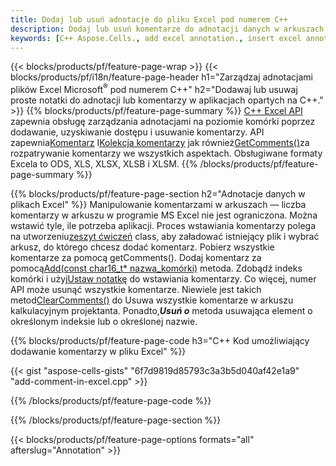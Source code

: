 ```yaml
---
title: Dodaj lub usuń adnotacje do pliku Excel pod numerem C++
description: Dodaj lub usuń komentarze do adnotacji danych w arkuszach kalkulacyjnych Excel i OpenOffice z biblioteką C++.
keywords: [C++ Aspose.Cells., add excel annotation., insert excel annotation., access excel annotation., remove excel annotation., delete excel annotation., add annotation in excel., insert annotation in excel., access annotation in excel., remove annotation in excel., delete annotation in excel]
---
```

{{< blocks/products/pf/feature-page-wrap >}}
{{< blocks/products/pf/i18n/feature-page-header h1="Zarządzaj adnotacjami plików Excel Microsoft<sup>&reg;</sup> pod numerem C++" h2="Dodawaj lub usuwaj proste notatki do adnotacji lub komentarzy w aplikacjach opartych na C++." >}}
{{% blocks/products/pf/feature-page-summary %}}
[C++ Excel API](/cells/pl/cpp/) zapewnia obsługę zarządzania adnotacjami na poziomie komórki poprzez dodawanie, uzyskiwanie dostępu i usuwanie komentarzy. API zapewnia[Komentarz](https://reference.aspose.com/cells/cpp/aspose.cells/comment/) I[Kolekcja komentarzy](https://reference.aspose.com/cells/cpp/aspose.cells/commentcollection/) jak również[GetComments()](https://reference.aspose.com/cells/cpp/aspose.cells/worksheet/getcomments/)za rozpatrywanie komentarzy we wszystkich aspektach. Obsługiwane formaty Excela to ODS, XLS, XLSX, XLSB i XLSM.
{{% /blocks/products/pf/feature-page-summary %}}

{{% blocks/products/pf/feature-page-section h2="Adnotacje danych w plikach Excel" %}}
 Manipulowanie komentarzami w arkuszach — liczba komentarzy w arkuszu w programie MS Excel nie jest ograniczona. Można wstawić tyle, ile potrzeba aplikacji. Proces wstawiania komentarzy polega na utworzeniu[zeszyt ćwiczeń](https://reference.aspose.com/cells/cpp/aspose.cells/workbook/) class, aby załadować istniejący plik i wybrać arkusz, do którego chcesz dodać komentarz. Pobierz wszystkie komentarze za pomocą getComments(). Dodaj komentarz za pomocą[Add(const char16_t* nazwa_komórki)](https://reference.aspose.com/cells/cpp/aspose.cells/commentcollection/add/) metoda. Zdobądź indeks komórki i użyj[Ustaw notatkę](https://reference.aspose.com/cells/cpp/aspose.cells/comment/setnote/) do wstawiania komentarzy. Co więcej, numer API może usunąć wszystkie komentarze. Niewiele jest takich metod[ClearComments()](https://reference.aspose.com/cells/cpp/aspose.cells/worksheet/clearcomments/) do Usuwa wszystkie komentarze w arkuszu kalkulacyjnym projektanta. Ponadto,***Usuń o*** metoda usuwająca element o określonym indeksie lub o określonej nazwie.

{{% blocks/products/pf/feature-page-code h3="C++ Kod umożliwiający dodawanie komentarzy w pliku Excel" %}}

{{< gist "aspose-cells-gists" "6f7d9819d85793c3a3b5d040af42e1a9" "add-comment-in-excel.cpp" >}}

{{% /blocks/products/pf/feature-page-code %}}

{{% /blocks/products/pf/feature-page-section %}}

{{< blocks/products/pf/feature-page-options formats="all" afterslug="Annotation" >}}
